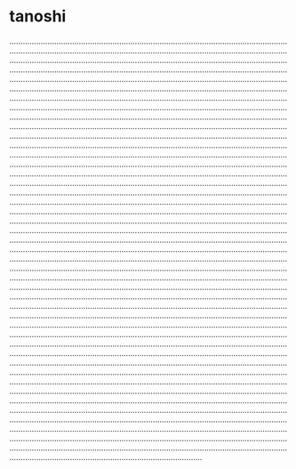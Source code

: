 # tanoshi
......................................................................................................................................................................................................................................................................................................................................................................................................................................................................................................................................................................................................................................................................................................................................................................................................................................................................................................................................................................................................................................................................................................................................................................................................................................................................................................................................................................................................................................................................................................................................................................................................................................................................................................................................................................................................................................................................................................................................................................................................................................................................................................................................................................................................................................................................................................................................................................................................................................................................................................................................................................................................................................................................................................................................................................................................................................................................................................................................................................................................................................................................................................................................................................................................................................................................................................................................................................................................................................................................................................................................................................................................................................................................................................................................................................................................................................................................................................................................................................................................................................................................................................................................................................................................................................................................................................................................................................................................................................................................................................................................................................................................................................................................................................................................................................................................................................................................................................................................................................................................................................................................................................................................................................................................................................................................................................................................................................................................................................................................................................................................................................................................................................................................................................................................................................